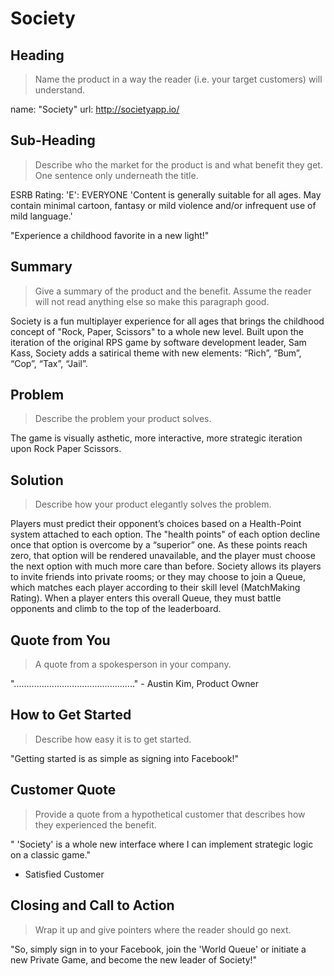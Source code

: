 # Society #

## Heading ##
  > Name the product in a way the reader (i.e. your target customers) will understand.

  name: "Society"
  url: http://societyapp.io/

## Sub-Heading ##
  > Describe who the market for the product is and what benefit they get. One sentence only underneath the title.

  ESRB Rating: 'E': EVERYONE
  'Content is generally suitable for all ages. May contain minimal cartoon, fantasy or mild violence and/or infrequent use of mild language.'

  "Experience a childhood favorite in a new light!"

## Summary ##
  > Give a summary of the product and the benefit. Assume the reader will not read anything else so make this paragraph good.

  Society is a fun multiplayer experience for all ages that brings the childhood concept of "Rock, Paper, Scissors" to a whole new level.
  Built upon the iteration of the original RPS game by software development leader, Sam Kass, Society adds a satirical theme with new elements: “Rich”, “Bum”, “Cop”, “Tax”, “Jail”.

## Problem ##
  > Describe the problem your product solves.

  The game is visually asthetic, more interactive, more strategic iteration upon Rock Paper Scissors.

## Solution ##
  > Describe how your product elegantly solves the problem.

  Players must predict their opponent’s choices based on a Health-Point system attached to each option.
  The "health points" of each option decline once that option is overcome by a “superior” one.
  As these points reach zero, that option will be rendered unavailable, and the player must choose the next option with much more care than before.
  Society allows its players to invite friends into private rooms; or they may choose to join a Queue, which matches each player according to their skill level (MatchMaking Rating).
  When a player enters this overall Queue, they must battle opponents and climb to the top of the leaderboard.

## Quote from You ##
  > A quote from a spokesperson in your company.

  "................................................" - Austin Kim, Product Owner

## How to Get Started ##
  > Describe how easy it is to get started.

  "Getting started is as simple as signing into Facebook!"

## Customer Quote ##
  > Provide a quote from a hypothetical customer that describes how they experienced the benefit.

  " 'Society' is a whole new interface where I can implement strategic logic on a classic game."
  - Satisfied Customer

## Closing and Call to Action ##
  > Wrap it up and give pointers where the reader should go next.

  "So, simply sign in to your Facebook, join the 'World Queue' or initiate a new Private Game, and become the new leader of Society!"
